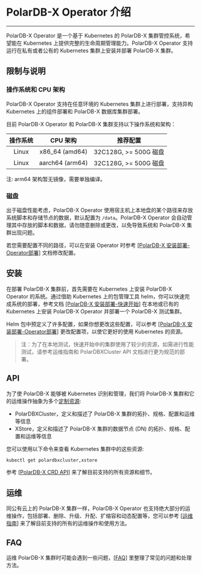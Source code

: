 # PolarDB-X Operator 介绍

---

PolarDB-X Operator 是一个基于 Kubernetes 的 PolarDB-X 集群管控系统，希望能在 Kubernetes 上提供完整的生命周期管理能力。PolarDB-X Operator 支持运行在私有或者公有的 Kubernetes 集群上安装并部署 PolarDB-X 集群。

## 限制与说明

### 操作系统和 CPU 架构

PolarDB-X Operator 支持在任意环境的 Kubernetes 集群上进行部署，支持异构 Kubernetes 上的组件部署和 PolarDB-X 数据库集群部署。

目前 PolarDB-X Operator 和 PolarDB-X 集群支持以下操作系统和架构：

| 操作系统 |    CPU 架构     |       推荐配置        |
| :------: | :-------------: | :-------------------: |
|  Linux   | x86_64 (amd64)  | 32C128G, >= 500G 磁盘 |
|  Linux   | aarch64 (arm64) | 32C128G, >= 500G 磁盘 |

注: arm64 架构暂无镜像，需要单独编译。

### 磁盘

出于磁盘性能考虑，PolarDB-X Operator 使用宿主机上本地盘的某个路径来存放系统脚本和存储节点的数据，默认配置为 `/data`。PolarDB-X Operator 会自动管理其中存放的脚本和数据，请勿随意删除或更改，以免导致系统和 PolarDB-X 集群出现问题。

若您需要配置不同的路径，可以在安装 Operator 时参考 [[PolarDB-X 安装部署-Operator部署]](./deployment/README.md) 文档修改配置。

## 安装

在部署 PolarDB-X 集群前，首先需要在 Kubernetes 上安装 PolarDB-X Operator 的系统。通过借助 Kubernetes 上的包管理工具 helm，你可以快速完成系统的部署，参考文档 [[PolarDB-X 安装部署-快速开始]](./deployment/README.md) 在本地或已有的 Kubernetes 上安装 PolarDB-X Operator 并部署一个 PolarDB-X 测试集群。

Helm 包中预定义了许多配置，如果你想更改这些配置，可以参考 [[PolarDB-X 安装部署-Operator部署]](./deployment/README.md) 更改配置项，以使它更好的使用 Kubernetes 的资源。

> 注：为了在本地测试，快速开始中的集群使用了较少的资源，如需进行性能测试，请参考运维指南和 PolarDBXCluster API 文档进行更为规范的部署。

## API

为了使 PolarDB-X 能够被 Kubernetes 识别和管理，我们将 PolarDB-X 集群和它的运维操作抽象为多个[定制资源](https://kubernetes.io/zh/docs/concepts/extend-kubernetes/api-extension/custom-resources/):

+ PolarDBXCluster，定义和描述了 PolarDB-X 集群的拓扑、规格、配置和运维等信息
+ XStore，定义和描述了 PolarDB-X 集群的数据节点 (DN) 的拓扑、规格、配置和运维等信息

您可以使用以下命令来查看 Kubernetes 集群中的这些资源:

```bash
kubectl get polardbxcluster,xstore
```

参考 [[PolarDB-X CRD API](./api/README.md)] 来了解目前支持的所有资源和细节。

## 运维

同公有云上的 PolarDB-X 集群一样，PolarDB-X Operator 也支持绝大部分的运维操作，包括部署、删除、升级、升配、扩缩容和动态配置等，您可以参考 [[运维指南](./ops/README.md)] 来了解目前支持的所有的运维操作和使用方法。

## FAQ

运维 PolarDB-X 集群时可能会遇到一些问题，[[FAQ]](./faq/README.md) 里整理了常见的问题和处理方法。 